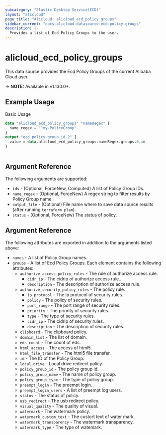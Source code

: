 ```yaml
---
subcategory: "Elastic Desktop Service(ECD)"
layout: "alicloud"
page_title: "Alicloud: alicloud_ecd_policy_groups"
sidebar_current: "docs-alicloud-datasource-ecd-policy-groups"
description: |-
  Provides a list of Ecd Policy Groups to the user.
---
```


# alicloud\_ecd\_policy\_groups

This data source provides the Ecd Policy Groups of the current Alibaba Cloud user.

-> **NOTE:** Available in v1.130.0+.

## Example Usage

Basic Usage

```terraform
data "alicloud_ecd_policy_groups" "nameRegex" {
  name_regex = "^my-PolicyGroup"
}
output "ecd_policy_group_id_2" {
  value = data.alicloud_ecd_policy_groups.nameRegex.groups.0.id
}
            
```

## Argument Reference

The following arguments are supported:

* `ids` - (Optional, ForceNew, Computed)  A list of Policy Group IDs.
* `name_regex` - (Optional, ForceNew) A regex string to filter results by Policy Group name.
* `output_file` - (Optional) File name where to save data source results (after running `terraform plan`).
* `status` - (Optional, ForceNew) The status of policy.

## Argument Reference

The following attributes are exported in addition to the arguments listed above:

* `names` - A list of Policy Group names.
* `groups` - A list of Ecd Policy Groups. Each element contains the following attributes:
	* `authorize_access_policy_rules` - The rule of authorize access rule.
		* `cidr_ip` - The cidrip of authorize access rule..
		* `description` - The description of authorize access rule.
	* `authorize_security_policy_rules` - The policy rule.
		* `ip_protocol` - The ip protocol of security rules.
		* `policy` - The policy of security rules.
		* `port_range` - The port range of security rules.
		* `priority` - The priority of security rules.
		* `type` - The type of security rules.
		* `cidr_ip` - The cidrip of security rules.
		* `description` - The description of security rules.
	* `clipboard` - The clipboard policy.
	* `domain_list` - The list of domain.
	* `eds_count` - The count of eds.
	* `html_access` - The access of html5.
	* `html_file_transfer` - The html5 file transfer.
	* `id` - The ID of the Policy Group.
	* `local_drive` - Local drive redirect policy.
	* `policy_group_id` - The policy group id.
	* `policy_group_name` - The name of policy group.
	* `policy_group_type` - The type of policy group.
	* `preempt_login` - The preempt login.
	* `preempt_login_users` - A list of preempt log users.
	* `status` - The status of policy.
	* `usb_redirect` - The usb redirect policy.
	* `visual_quality` - The quality of visual.
	* `watermark` - The watermark policy.
	* `watermark_custom_text` - The custort text of water mark.
	* `watermark_transparency` - The watermark transparency.
	* `watermark_type` - The type of watemark.